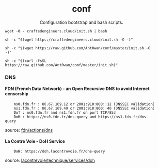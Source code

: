 <p align="center">
  <h1 align="center">conf</h1>
  <p align="center"> Configuration bootstrap and bash scripts. <i></i>
</p>



```shell
wget -O - craftedengineers.cloud/init.sh | bash
```


```shell
sh -c "$(wget https://craftedengineers.cloud/init.sh -O -)"
```

```shell
sh -c "$(wget https://raw.github.com/Ant0wan/conf/master/init.sh -O -)"
```

```shell
sh -c "$(curl -fsSL https://raw.github.com/Ant0wan/conf/master/init.sh)"
```

### DNS

#### FDN (French Data Network) - an Open Recursive DNS to avoid Internet censorship

```shell
    ns0.fdn.fr : 80.67.169.12 or 2001:910:800::12 (DNSSEC validation)
    ns1.fdn.fr : 80.67.169.40 or 2001:910:800::40 (DNSSEC validation)
    DoT : ns0.fdn.fr and ns1.fdn.fr on port TCP/853
    DoH : https://ns0.fdn.fr/dns-query and https://ns1.fdn.fr/dns-query
```

source: [fdn/actions/dns](https://www.fdn.fr/actions/dns/)

#### La Contre Voie - DoH Service

```shell
    DoH: https://doh.lacontrevoie.fr/dns-query
```

source: [lacontrevoie/technique/services/doh](https://docs.lacontrevoie.fr/technique/services/doh/)
